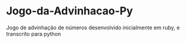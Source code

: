 # Jogo-da-Advinhacao-Py
Jogo de advinhação de números desenvolvido inicialmente em ruby, e transcrito para python

